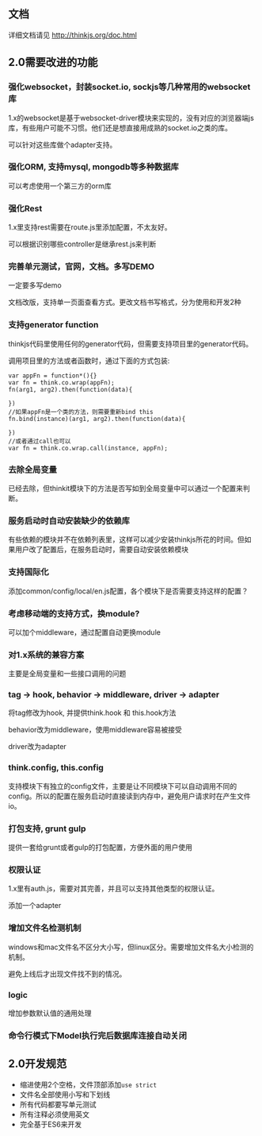 ## 文档

详细文档请见 <http://thinkjs.org/doc.html>

## 2.0需要改进的功能

### 强化websocket，封装socket.io, sockjs等几种常用的websocket库

1.x的websocket是基于websocket-driver模块来实现的，没有对应的浏览器端js库，有些用户可能不习惯。他们还是想直接用成熟的socket.io之类的库。

可以针对这些库做个adapter支持。

### 强化ORM, 支持mysql, mongodb等多种数据库

可以考虑使用一个第三方的orm库

### 强化Rest

1.x里支持rest需要在route.js里添加配置，不太友好。

可以根据识别哪些controller是继承rest.js来判断

### 完善单元测试，官网，文档。多写DEMO

一定要多写demo

文档改版，支持单一页面查看方式。更改文档书写格式，分为使用和开发2种

### 支持generator function 

thinkjs代码里使用任何的generator代码，但需要支持项目里的generator代码。

调用项目里的方法或者函数时，通过下面的方式包装:

```
var appFn = function*(){}
var fn = think.co.wrap(appFn);
fn(arg1, arg2).then(function(data){
    
})
//如果appFn是一个类的方法，则需要重新bind this
fn.bind(instance)(arg1, arg2).then(function(data){
    
})
//或者通过call也可以
var fn = think.co.wrap.call(instance, appFn);
```

### 去除全局变量

已经去除，但thinkit模块下的方法是否写如到全局变量中可以通过一个配置来判断。

### 服务启动时自动安装缺少的依赖库 

有些依赖的模块并不在依赖列表里，这样可以减少安装thinkjs所花的时间。但如果用户改了配置后，在服务启动时，需要自动安装依赖模块

### 支持国际化

添加common/config/local/en.js配置，各个模块下是否需要支持这样的配置？

### 考虑移动端的支持方式，换module?

可以加个middleware，通过配置自动更换module

### 对1.x系统的兼容方案

主要是全局变量和一些接口调用的问题

### tag -> hook, behavior -> middleware, driver -> adapter

将tag修改为hook, 并提供think.hook 和 this.hook方法

behavior改为middleware，使用middleware容易被接受

driver改为adapter

### think.config, this.config

支持模块下有独立的config文件，主要是让不同模块下可以自动调用不同的config。所以的配置在服务启动时直接读到内存中，避免用户请求时在产生文件io。

### 打包支持, grunt gulp

提供一套给grunt或者gulp的打包配置，方便外面的用户使用

### 权限认证

1.x里有auth.js，需要对其完善，并且可以支持其他类型的权限认证。

添加一个adapter

### 增加文件名检测机制

windows和mac文件名不区分大小写，但linux区分。需要增加文件名大小检测的机制。

避免上线后才出现文件找不到的情况。

### logic

增加参数默认值的通用处理

### 命令行模式下Model执行完后数据库连接自动关闭




## 2.0开发规范

* 缩进使用2个空格，文件顶部添加`use strict`
* 文件名全部使用小写和下划线
* 所有代码都要写单元测试
* 所有注释必须使用英文
* 完全基于ES6来开发
